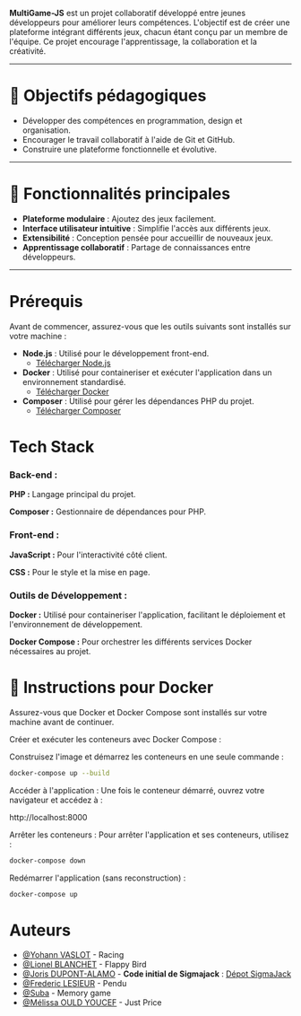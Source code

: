 ﻿
**MultiGame-JS** est un projet collaboratif développé entre jeunes développeurs pour améliorer leurs compétences. L'objectif est de créer une plateforme intégrant différents jeux, chacun étant conçu par un membre de l'équipe. Ce projet encourage l'apprentissage, la collaboration et la créativité.

---

# 🌟 Objectifs pédagogiques

- Développer des compétences en programmation, design et organisation.
- Encourager le travail collaboratif à l'aide de Git et GitHub.
- Construire une plateforme fonctionnelle et évolutive.

---

# 🚀 Fonctionnalités principales

- **Plateforme modulaire** : Ajoutez des jeux facilement.
- **Interface utilisateur intuitive** : Simplifie l'accès aux différents jeux.
- **Extensibilité** : Conception pensée pour accueillir de nouveaux jeux.
- **Apprentissage collaboratif** : Partage de connaissances entre développeurs.

---

# Prérequis

Avant de commencer, assurez-vous que les outils suivants sont installés sur votre machine :

- **Node.js** : Utilisé pour le développement front-end.
  - [Télécharger Node.js](https://nodejs.org/)
- **Docker** : Utilisé pour containeriser et exécuter l'application dans un environnement standardisé.
  - [Télécharger Docker](https://www.docker.com/)
- **Composer** : Utilisé pour gérer les dépendances PHP du projet.
    - [Télécharger Composer](https://getcomposer.org/)


# Tech Stack
### Back-end :
**PHP :** Langage principal du projet.

**Composer :** Gestionnaire de dépendances pour PHP.

### Front-end :
**JavaScript :** Pour l'interactivité côté client.

**CSS :** Pour le style et la mise en page.


### Outils de Développement :

**Docker :** Utilisé pour containeriser l'application, facilitant le déploiement et l'environnement de développement.

**Docker Compose :** Pour orchestrer les différents services Docker nécessaires au projet.
# 🚀 Instructions pour Docker

Assurez-vous que Docker et Docker Compose sont installés sur votre machine avant de continuer.

Créer et exécuter les conteneurs avec Docker Compose :

Construisez l'image et démarrez les conteneurs en une seule commande :

```bash
docker-compose up --build
```

Accéder à l'application :
Une fois le conteneur démarré, ouvrez votre navigateur et accédez à :

http://localhost:8000

Arrêter les conteneurs :
Pour arrêter l'application et ses conteneurs, utilisez :
```bash
docker-compose down
```

Redémarrer l'application (sans reconstruction) :
```bash
docker-compose up
```


# Auteurs

- [@Yohann VASLOT](https://github.com/Skwady) - Racing
- [@Lionel BLANCHET](https://github.com/kartmann17) - Flappy Bird
- [@Joris DUPONT-ALAMO](https://github.com/Baylox) - **Code initial de Sigmajack** : [Dépot SigmaJack](https://github.com/Baylox/SigmaJack)
- [@Frederic LESIEUR](https://github.com/fredlesieur) - Pendu 
- [@Suba](https://github.com/suba77340) - Memory game
- [@Mélissa OULD YOUCEF](https://github.com/Oume59) - Just Price